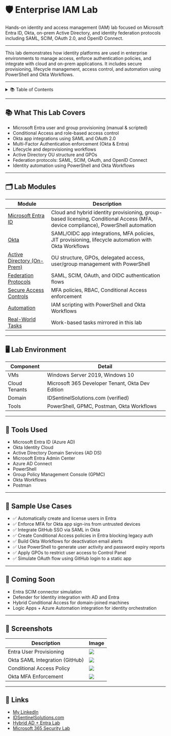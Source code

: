 # 🛡️ Enterprise IAM Lab

Hands-on identity and access management (IAM) lab focused on Microsoft Entra ID, Okta, on-prem Active Directory, and identity federation protocols including SAML, SCIM, OAuth 2.0, and OpenID Connect.

---

This lab demonstrates how identity platforms are used in enterprise environments to manage access, enforce authentication policies, and integrate with cloud and on-prem applications. It includes secure provisioning, lifecycle management, access control, and automation using PowerShell and Okta Workflows.

---

<details>
  <summary>📚 Table of Contents</summary>

- [Overview](#wenterprise-iam-lab)
- [Modules](#lab-modules)
- [Lab Environment](#lab-environment)
- [Tools Used](#tools-used)
- [Use Cases](#use-cases)
- [Coming Soon](#coming-soon)
- [Screenshots](#screenshots)
</details>

---

## 📚 What This Lab Covers

- Microsoft Entra user and group provisioning (manual & scripted)
- Conditional Access and role-based access control
- Okta app integrations using SAML and OAuth 2.0
- Multi-Factor Authentication enforcement (Okta & Entra)
- Lifecycle and deprovisioning workflows
- Active Directory OU structure and GPOs
- Federation protocols: SAML, SCIM, OAuth, and OpenID Connect
- Identity automation using PowerShell and Okta Workflows

---

## 🗂️ Lab Modules

| Module | Description |
|--------|-------------|
| [Microsoft Entra ID](./entra/) | Cloud and hybrid identity provisioning, group-based licensing, Conditional Access (MFA, device compliance), PowerShell automation |
| [Okta](./okta/) | SAML/OIDC app integrations, MFA policies, JIT provisioning, lifecycle automation with Okta Workflows |
| [Active Directory (On-Prem)](./activedirectory/) | OU structure, GPOs, delegated access, user/group management with PowerShell|
| [Federation Protocols](./federation-protocols/) | SAML, SCIM, OAuth, and OIDC authentication flows |
| [Secure Access Controls](./secure-access/) | MFA policies, RBAC, Conditional Access enforcement |
| [Automation](./automation/) | IAM scripting with PowerShell and Okta Workflows |
| [Real-World Tasks](./real-world-tasks.md) | Work-based tasks mirrored in this lab |

---

## 🖥️ Lab Environment

| Component     | Detail                            |
|---------------|-----------------------------------|
| VMs           | Windows Server 2019, Windows 10   |
| Cloud Tenants | Microsoft 365 Developer Tenant, Okta Dev Edition |
| Domain        | IDSentinelSolutions.com (verified) |
| Tools         | PowerShell, GPMC, Postman, Okta Workflows |

---

## 🔧 Tools Used

- Microsoft Entra ID (Azure AD)
- Okta Identity Cloud
- Active Directory Domain Services (AD DS)
- Microsoft Entra Admin Center
- Azure AD Connect
- PowerShell
- Group Policy Management Console (GPMC)
- Okta Workflows
- Postman

---

## 🧪 Sample Use Cases

- ✅ Automatically create and license users in Entra
- ✅ Enforce MFA for Okta app sign-ins from untrusted devices
- ✅ Integrate GitHub SSO via SAML in Okta
- ✅ Create Conditional Access policies in Entra blocking legacy auth
- ✅ Build Okta Workflows for deactivation email alerts
- ✅ Use PowerShell to generate user activity and password expiry reports
- ✅ Apply GPOs to restrict user access to Control Panel
- ✅ Simulate OAuth flow using GitHub login to a static app

---

## 🚧 Coming Soon

- Entra SCIM connector simulation
- Defender for Identity integration with AD and Entra
- Hybrid Conditional Access for domain-joined machines
- Logic Apps + Azure Automation integration for identity orchestration

---

## 📸 Screenshots

| Description                    | Image |
|--------------------------------|-------|
| Entra User Provisioning        | ![](./screenshots/entra_user_creation.png) |
| Okta SAML Integration (GitHub) | ![](./screenshots/okta_github_saml.png) |
| Conditional Access Policy      | ![](./screenshots/entra_conditional_access.png) |
| Okta MFA Enforcement           | ![](./screenshots/okta_mfa_policy.png) |

---

## 🔗 Links

- [My LinkedIn](https://www.linkedin.com/in/cleveland-oliver-iamsecurity)
- [IDSentinelSolutions.com](https://www.IDSentinelSolutions.com)
- [Hybrid AD + Entra Lab](https://github.com/ColiverSEC/AD-Entra-Hybrid-Lab)
- [Microsoft 365 Security Lab](https://github.com/ColiverSEC/Microsoft-365-Security-Lab)
